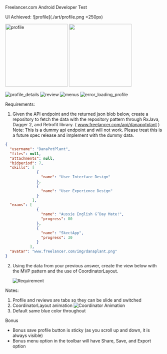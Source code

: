 Freelancer.com Android Developer Test

UI Achieved:
![profile](./art/profile.png =250px)

<img src="https://github.com/jemaystermind/FreelancerInterview/tree/master/art/profile.png" alt="profile" style="width: 200px;"/>

<img src="https://github.com/jemaystermind/FreelancerInterview/blob/master/art/profile.png" width=200 height=200/>

![profile_details](art/profile_details.png)
![review](art/review.png)
![menus](art/menus.png)
![error_loading_profile](art/error_loading_profile.png)

Requirements:

1. Given the API endpoint and the returned json blob below, create a repository to fetch the
data with the repository pattern through RxJava, Dagger 2, and Retrofit library.
( www.freelancer.com/api/danapotplant )
Note: This is a dummy api endpoint and will not work. Please treat this is a future spec release
and implement with the dummy data.

```json
{
  "username": "DanaPotPlant",
  "files": null,
  "attachments": null,
  "bidperiod": 7,
  "skills": [
              {
                "name": "User Interface Design"
              },
              {
                "name": "User Experience Design"
              }
            ],
  "exams": [
              {
                "name": "Aussie English G’Day Mate!",
                "progress": 80
              },
              {
                "name": "SkectApp",
                "progress": 30
              }
           ],
  "avatar": "www.freelancer.com/img/danaplant.png"
}
```

2. Using the data from your previous answer, create the view below with the MVP pattern
   and the use of CoordinatorLayout.
   
   ![Requirement](art/ui_requirement.png)
   
Notes:
  1.  Profile and reviews are tabs so they can be slide and switched
  2.  CoordinatorLayout animation
    ![Coordinator Animation](art/coordinator_layout_animation.gif)
  3. Default same blue color throughout

Bonus
  * Bonus save profile button is sticky (as you scroll up and down, it is always visible)
  * Bonus menu option in the toolbar will have Share, Save, and Export option
